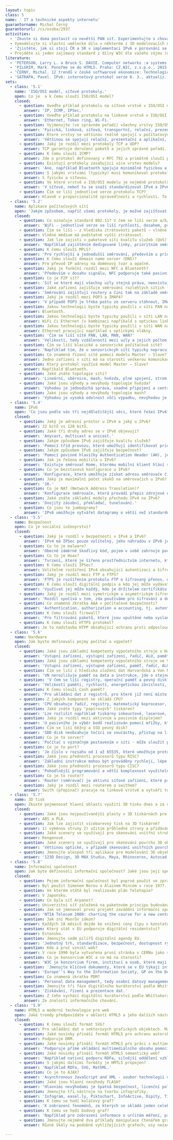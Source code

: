 ```yaml
---
layout: topic
class: 5
name: ' IT a technické aspekty internetu'
guarantorname: Michal Černý
guarantorurl: /cs/osoba/2937
activities:
  - 'Zkuste si doma postavit co nevětší PAN síť. Experimentujte s chováním Bluetooth v závislosti na počtu zařízení, provozu, vzdálenosti,...'
  - Vymodelujte si vlastní umělecké dílo v některém z 3D modelovacích nástrojů.
  - 'Zjistěte, jak si stojí ČR a SR v implementaci IPv6 v porovnání se světem.'
  - Projděte si jeden zajímavý standard z dílny W3C dle vašeho zájmu (namátkou doporučujeme něco z modelování dialogu nebo sémantického webu).
literature:
  - 'PETERSON, Larry L. a Bruce S. DAVIE. Computer networks :a systems approach. San Francisco: Morgan Kaufmann Publishers, 1996. xxiii, 552. ISBN 1-55860-368-9.'
  - 'PILGRIM, Mark. Ponořme se do HTML5. Praha: CZ.NIC, z.s.p.o., 2015, 278 stran. CZ.NIC. ISBN 978-80-905802-6-8. Dostupné z: https://knihy.nic.cz/files/nic/edice/mark_pilgrim_html5.pdf'
  - 'ČERNÝ, Michal. 12 trendů v české softwarové ekonomice: Technologické, ekonomické, sociální a etické aspekty ICT. 1. vyd. Brno: Masarykova univerzita, 2014. 139 s. ISBN 978-80-210-6803-2.'
  - 'SATRAPA, Pavel. IPv6: internetový protokol verze 6. 3., aktualiz. a dopl. vyd. Praha: CZ.NIC, 2011, 407 s. CZ.NIC. ISBN 978-80-904248-4-5. Dostupné z: https://knihy.nic.cz/files/nic/edice/pavel_satrapa_ipv6_2012.pdf'
sets:
  - class: '5.1'
    name: 'ISO/OSI model, síťové protokoly.'
    open: Co je  a k čemu slouží ISO/OSI model?
    closed:
      - question: Uveďte příklad protokolu na síťové vrstvě v ISO/OSI modelu.
        answer: 'IP, ICMP, IPSec.'
      - question: Uveďte příklad protokolu na linkové vrstvě v ISO/OSI modelu.
        answer: 'Ethernet, Token ring, Wi-Fi.'
      - question: Vyjmenujte (ve správném pořadí) všechny vrstvy ISO/OSI modelu.
        answer: 'Fyzická, linková, síťová, transportní, relační, prezentační, aplikační.'
      - question: Které vrstvy se většinou reálně spojují v počítačových sítích?
        answer: 'Většinou se spojují relační, prezentační a aplikační, ale některé technologie spojují také vybranné nižší vrstvy (např. Bluetooth).'
      - question: Jaký je rozdíl mezi protokoly TCP a UDP?
        answer: TCP garantuje doručení paketů a jejich správné pořadí. Cenou za to je vyšší režije a složitější hlavička. UDP ani jedno negarantuje.
      - question: K čemu slouží ICMP?
        answer: Jde o protokol definovaný v RFC 792 a primátně slouží pro hlášení chyb o nedostupnosti směrovače nebo uzlu.
      - question: Existují protokoly zasahující více vrstev modelu?
        answer: 'Ano, například Bluetooth spojuje minimálně fyzickou a linkovou vrstvu.'
      - question: S jakými vrstvami (typicky) musí komunikovat protokol linkové vrstvy?
        answer: S fyzicku a síťovou.
      - question: Ve které vrstvě v ISO/OSI modelu je nejméně protokolů? Proč?
        answer: 'V síťové, neboť tu se snaží standardizovat IPv4 a IPv6 a jejich doprovodné protokoly. Toto řešení umožňuje budovat heterogenní sítě.'
      - question: Čím se liší jednotlivé verze protokolu TCP?
        answer: Hlavně v proporcionalitě spravedlnosti a rychlosti. To se projevuje diferencí klíčových parametrů reakce na ztrátu paketu.
  - class: '5.2'
    name: Aplikace počítačových sítí
    open: 'Jakým způsobem, napříč všemi protokoly, je možné zajišťovat QoS?'
    closed:
      - question: Co označuje standard 802.11? V čem se liší verze a/b/g/n/f?
        answer: 'WiFi - jednotlivé verze se liší rychlostí, dosahem, případně zabezpečením a využitým frekvenčním pásmem a hustotou jeho pokrytí.'
      - question: Čím se liší – z hlediska ztrátovosti paketů – vlněné a voděné médium?
        answer: Vlněné médium má podstatně vyšší ztrátovost.
      - question: Jak lze zajisti v paketové síti kvalitu služeb (QoS)?
        answer: 'Například zajištěním dedigované linky, prioritním směrováním nebo ponecháním na Best efford.'
      - question: K čemu slouží MPLS?
        answer: 'Pro rychlejší a jednodušší směrování, především u prioritních paketů.'
      - question: K čemu slouží domain name server (DNS)?
        answer: Pro převod IP adresy na doménový tvar a opačně.
      - question: Jaký je funkční rozdíl mezi NFC a Bluetooth?
        answer: 'Především v dosahu signálu, NFC podporuje také pasivní čipy, v nabízených službách, přenosové rychlosti.'
      - question: Co je P2P síť?
        answer: 'Síť ve které mají všechny uzly stejná práva, neexistuje zde server.'
      - question: Jaké zařízení zajišťuje směrování rozlehlých sítích (napříkald na internetu)? Na základě čeho to dělá?
        answer: 'Směrování zajišťují routery a činí tak na základě směrovacích tabulek, které si mohou (u dynamických sítí) aktualizovat.'
      - question: Jaký je rozdíl mezi POP3 a IMAP4?
        answer: 'V případě POP3 je třeba poštu ze serveru stáhnout, IMAP4 nabízí mj. možnost zobrazení informací pouze z hlavičky zprávy a další možnosti.'
      - question: Jakou technologii byste typicky použili v síti PAN na spojové či fyzické vrstvě?
        answer: Bluetooth.
      - question: Jakou technologii byste typicky použili v síti LAN na spojové či fyzické vrstvě?
        answer: WiFi či Ethernet (v kombinaci napříkald s optickou linkou nebo TP kabelem).
      - question: Jakou technologii byste typicky použili v síti WAN na spojové či fyzické vrstvě?
        answer: Ethernet pracující například s optickými vlákny.
      - question: 'Čím se liší sítě PAN, LAN, MAN, WAN?'
        answer: 'Velikostí, tedy vzdáleností mezi uzly a jejich počtem.'
      - question: Čím se liší klasické a senzorické počítačové sítě?
        answer: 'Například tím, že u senzorickcýh sítí typicky nepracujeme s IP.'
      - question: Co znamená řízení sítě pomocí modelu Master – Slave?
        answer: Jedno zařízení v sítí má na starosti veškerou komunikaci všech zařízení.
      - question: Který protokol využívá model Master – Slave?
        answer: Napříkald Bluetooth.
      - question: Jaké znáte topologie sítí?
        answer: 'Lineární, sběrnice, mash, hvězda, plné spojení, strom, kruh.'
      - question: Jaké jsou výhody a nevýhody topologie hvězda?
        answer: 'Výhodou je jednoduchá správa, snadné připojení a centralní řízení, nevýhodou je závislost a zatížení centrálního uzlu.'
      - question: Jaké jsou výhody a nevýhody topologie mash?
        answer: 'Výhodou je vysoká odolnost vůči výpadku, nevýhodou je složitá struktura, složité směrování, náročná administrace a cena.'
  - class: '5.4'
    name: IPv6
    open: 'Co jsou podle vás tři nejdůležitější věci, které řešeí IPv6?'
    closed:
      - question: Jaký je adresní prostor u IPv4 a jaký u IPv6?
        answer: 32 bitů vs 128 bitů.
      - question: Jaké tři druhy adres se v IPv6 objevují?
        answer: 'Anycast, multicast a unicast.'
      - question: Jakým způsobem IPv6 zajišťuje kvalitu služeb?
        answer: 'Pomocí tříd provozu, které umožňují identifikovat prioritu jednotlivých paketů.'
      - question: Jakým způsobem IPv6 zajišťuje bezpečnost?
        answer: 'Pomocí povinné hlavičky Authentication Header (AH), jež umožní autentizaci a případně šifrování skrze Encapsulating Security Payload (ESP).'
      - question: Jak je řešena mobilita u IPv6?
        answer: 'Existuje směrovač Home, kterému mobilní klient hlásí svojí IP adresu při každé změně. Komuniakce může probíhat buď přímo, nebo přes Home.'
      - question: Co je bezstavová konfigurace u IPv6?
        answer: 'Konfigurace, která umožňuje získat adresu směrovače či vlastní adresu. Využívá se ''router solicitation'' a ''router advertisement'' volání.'
      - question: Jaký je maximální počet skoků na směrovačích u IPv6?
        answer: '16.'
      - question: Co je NAT (Network Address Translation)?
        answer: 'Konfigurace směrovače, která provádí přepis zdrojové nebo cílové adresy. Většinou se používá na rozhraní lokální síť a interent.'
      - question: Jaké znáte základní modely přechodu IPv4 na IPv6?
        answer: 'Dvojitý zásobní, překladač, tunelování.'
      - question: Co jsou to jumbogramy?
        answer: 'IPv6 umožňuje vytvářet datagramy o větší než standardní velikosti (dle MTU). Maxiální velikost je až 4 GiB, místo 64 KiB v IPv4.'
  - class: '5.5'
    name: Bezpečnost
    open: Co je sociální inženýrství?
    closed:
      - question: Jaký je rozdíl v bezpečnosti v IPv4 a IPv6?
        answer: 'IPv4 má IPSec pouze volitelný, jeho náhradou v IPv6 je AH, která je povinná a volitelně se nabízí ESP.'
      - question: Co to je malware?
        answer: 'Obecně záměrně škodlivý kód, pojem v sobě zahrnuje počítačové viry, trojské koně, spyware či adware atd.'
      - question: Co to je Hoax?
        answer: 'Tvrzení, které je šířeno prostřednictvím internetu, které je nepravdivé, jeho cílem je obvykle manipulace uživatelem.'
      - question: K čemu slouží IPSec?
        answer: Volitelné rozšíření IPv4 obsahující autentizaci a šifrování.
      - question: Jaký je rozdíl mezi FTP a FTPS?
        answer: 'FTPS je rozšířením protokolu FTP o šifrovaný přenos, obvykle realizovaný zadáním jména a hesla, případně celého režimu v šifrované formě.'
      - question: K čemu slouží digitální podpis a kdo jej může vydávat?
        answer: 'Využívat jej může každý, kdo je držitelem certifikátu a slouží jako náhrada za klasický podpis v digitální komunikaci.'
      - question: Jaký je rozdíl mezi symetrickým a asymetrickým šifrováním?
        answer: 'Rozdíl spočívá v tom, zda používáme pro šifrování a dešifrování stejný klíč či nikoli.'
      - question: Co znamená zkratka AAA v počítačové bezpečnosti?
        answer: 'Authentication, authorization a accounting, tj. autentizace, autorizace a účtování. Tato trojice parametrů definuje bezpečný přenos dat.'
      - question: K čemu slouží firewall?
        answer: 'Pro filtrování paketů, které jsou vpuštěné nebo vyslané do sítě. Jde o jeden z důležitých bezpečnostních prvků.'
      - question: K čemu slouží HTTPS protokol?
        answer: Je to nadstavba HTPP obsahující ochranu proti odposlouchávání či vlomení se do komunikace. Přenášená data jsou šifrována pomocí SSL či TLS.
  - class: '5.6'
    name: Hardware
    open: Jak byste definovali pojmy počítač a výpočet?
    closed:
      - question: Jaké jsou základní kompetenty výpočetního stroje v Harvardské architektuře?
        answer: 'Vstupní zařízení, výstupní zařízení, řadič, ALU, paměť na data, paměť na instrukce.'
      - question: Jaké jsou základní kompetenty výpočetního stroje ve Von Neumanově architektuře?
        answer: 'Vstupní zařízení, výstupné zařízení, paměť, řadič, ALU.'
      - question: Čím se liší z hlediska uložení dat Harvardská a Von Neumanova architektura?
        answer: 'VN nerozlišuje paměť na data a instrukce, jde o stejně uložené a stejně zpracovávané posloupnosti bitů.'
      - question: 'V čem se liší registry, operační paměť a pevný disk?'
        answer: 'Velikostí paměti, rychlostí, energetickou závislostí, dostupností pro procesor či aplikace.'
      - question: K čemu slouží Cash paměť?
        answer: 'Pro ukládání dat z registrů, pro které již není místo, často také jako praměť pro komunikaci mezi jádry procesoru.'
      - question: Z jakých komponent se skládá CPU?
        answer: 'CPU obsahuje řadič, registry, matematický koprocesor, ALU (jendu nebo více), často také speciální koprocesor pro vektorové výpočty.'
      - question: Jaké znáte typy "papírových" tiskáren?
        answer: 'Lze rozlišit například tiskárny inkoustové, laserové, jehličkové, plotrové tiskárny, sublimační, voskové.'
      - question: Jaký je rozdíl mezi aktivním a pasivním displejem?
        answer: 'U pasivního je výběr bodů realizován pomocí mřížky, která aktivuje příslušný pixel, u aktivního má každý pixel svojí vstvu transistorů.'
      - question: Čím se liší běžný a SSD pevný disk?
        answer: 'SDD disk neobsahuje točící se součástky, přístup na libovolnou adresu na disku je u něj prováděný v konstatním čase.'
      - question: Co je to server?
        answer: 'Počítač s význačným postavením v síti - může sloužit pro řízení tisku, e-mail, správu identit, souborů, web, poskytovat výpočetní výkon atp.'
      - question: Co je to port?
        answer: 'Je číslo v rozsahu od 1 až 65535, které umožňuje protokolům TCP a UDP odlišit jednotlivé aplikace. Ty mají typické číslo, kterým jsou určené.'
      - question: Jaké jsou přednosti procesorů typu RISC?
        answer: 'Základní instrukce mohou být prováděny rychleji, lépe se počítá délka výpočtu, procesory mohou být více specializované.'
      - question: Jaké jsou přednosti procesorů typu CISC?
        answer: 'Pohodlnější programování a větší komplexnost využitelnosti procesorů, často paradoxně menší počet potřebných instrukcí.'
      - question: Co je to router?
        answer: 'Router (směrovač) je aktivní síťové zařízení, které přeposílá datagramy směrem k jejich cílové adrese.'
      - question: Jaký je rozdíl mezi routerem a swithem?
        answer: Swith (přepínač) pracuje na linkové vrstvě a vytváří topologii hvězda. Router pracuje na síťové vrstvě a zajišťuje směrování typicky IP.
  - class: '5.7'
    name: 3D tisk
    open: Zkuste pojmenovat hlavní oblasti využití 3D tisku dnes a za desetet let.
    closed:
      - question: Jaké jsou nejpoužívanější plasty v 3D tiskárnách pro domácí využití?
        answer: ABS a PLA.
      - question: Jak lze zajistit vícebarevný tisk na 3D tiskárně?
        answer: 1) výměnou struny 2) užitím průhledné struny a přídáváním barevných příměsí 3) více hlavovými tiskárnami 4) užitím tekutých náplní.
      - question: Jaké scenery se využívají pro skenování vnitřní struktury 3D objektů?
        answer: Rengenové.
      - question: Jaké scenery se využívají pro skenování povrchu 3D objektů?
        answer: 'Většinou optické, v případě skenování vnitřních povrchů, například dutin či jeskyní lze užít ultrazvukové.'
      - question: Jmenujte alespoň tři aplikace pro modelování 3D objektů.
        answer: '123D Design, 3D MAX Studio, Maya, Rhinoceros, Autocad, Tinkercad.'
  - class: '5.8'
    name: Informační společnost
    open: Jak byte definovali informační společnost? Jaké jsou její specifické charakteristiky? Existuje?
    closed:
      - question: Pojem informační společnost byl poprvé použit ve zprávě francouzské vlády. Kdo byl jejím autorem?
        answer: Byl použit Simonem Norou a Alainem Mincem v roce 1977.
      - question: Ve kterém státě byl realizován plán Teletopie?
        answer: V Japonsku.
      - question: Co byla síť Arpanet?
        answer: Univerzitní síť založená na paketovém principu budováná v USA v rámci vojenského experimentálního projektu.
      - question: Jak se jmenoval první projekt zavádění informační společnosti v USA?
        answer: 'NTIA Telecom 2000: charting the course for a new century vydaný v roce 1988.'
      - question: Jak zní Moorův zákon?
        answer: Každých 18 měsíců dojde ke snížení ceny čipu s konstatním výkonem o polovinu; za stejnou dobu při konstatní ceně se výkon čipu zdvojnásobí.
      - question: Který stát v EU podporuje digitální residentství?
        answer: Estonsko.
      - question: Jmenujte sedm pilířů digitální agendy EU.
        answer: 'Jednotný trh, standardizace, bezpečnost, dostupnost rychlého internetu, podpora výzkumu, digitální gramotnost a projekty pro běžný život.'
      - question: Kde a proč vznikl web?
        answer: V roce 1990 byla vytvořena první stránka v CERNu jako součást informačního systému pro vysokoenergiové instituce.
      - question: Co je konsorcium W3C a co má na starosti?
        answer: 'W3C je konzorcium firem, institucí a osob, které mají na starosti standardizaci a vývoj webových standardů (HTML, CCS, SPARQL).'
      - question: 'Jmenujte klíčové dokumenty, které se v EU týkají informační společnosti.'
        answer: 'Europe''s Way to the Information Society, GP on the Development of the Common market for Telecommunications Services, Digital Agenda 2020.'
      - question: Co znamená zkratka PDM?
        answer: 'Personal data management, tedy osobní datový management.'
      - question: Jmenujte tři fáze digitálního kurátorství podle Whittakera.
        answer: 'Získávání, řízení a prezentace dat.'
      - question: Z čeho vychází digitální kurátorství podle Whittakera?
        answer: Ze znalosti informačního chování.
  - class: '5.9'
    name: HTML5 a moderní technologie pro web
    open: Jaké trendy předpovídáte v oblasti HTML5 a jeho dalších nástupců?
    closed:
      - question: K čemu slouží formát SVG?
        answer: Pro ukládání dat o vektorových grafických objektech. Má přímou podporu HTML5.
      - question: Jaké novinky přináší formát HTML5 pro ochranu autorských práv?
        answer: Podporuje DRM.
      - question: Jaké novinky přináší formát HTML5 pro práci s multimédii?
        answer: 'Podporuje přímé vkládání multimediálního obsahu pomocí tagů, podporuje nativně řadu formátů multimediálních dat.'
      - question: Jaké novinky přináší formát HTML5 sémantický web?
        answer: 'Například nativní podporu RDFa, silnější oddělení vzhledu a obsahu, nové tagy pro určité struktury na webu (záhlaví, západí, dialogy).'
      - question: S jakými dalšími formáty je HMTL5 propojen?
        answer: 'Například RDFa, SVG, MathML.'
      - question: Co je to AJAX?
        answer: 'Asynchronous JavaScript and XML - soubor technologií umožňujících vytvářet online aplikace (HTML, JavaScript, XMLHttpRequest, DOM).'
      - question: Jaké jsou hlavní nevýhody FLASH?
        answer: 'Hlavními nevýhodami je špatná bezpečnost, licenční politika, uzavřenost, hardwarová náročnost, absence většího množsví editorů.'
      - question: Jmenujte tři nástroje na tvorbu infografiky.
        answer: 'Infogram, easel.ly, Piktochart, InfoActive, Dipity, TimeRime, Many Eyes V2.'
      - question: K čemu se hodí koláčový graf?
        answer: 'K zobrazení fenoménů, ze kterých se skládá jeden celek.'
      - question: K čemu se hodí bodový graf?
        answer: 'Například pro zobrazení informace o určitém měření, při práci s časovým vývojem, pro vkládání funkčních závislostí.'
      - question: Jmenujte nejméně dva příklady manipulace čtenářem grafu.
        answer: Různé škály na podobně vyhlížejících grafech; osy nezačínající v 0; grafy se špatnou čitelností a často také grafy s logaritmickou škálou.

---
```

